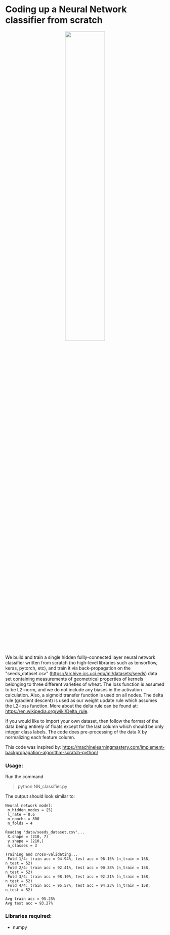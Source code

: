 # Coding up a Neural Network classifier from scratch

<p align="center">
<img src="https://github.com/ankonzoid/NN-from-scratch/blob/master/images/NN.png" width="50%">
</p>
 
We build and train a single hidden fullly-connected layer neural network classifier written from scratch (no high-level libraries such as tensorflow, keras, pytorch, etc), and train it via back-propagation on the "seeds_dataset.csv" (https://archive.ics.uci.edu/ml/datasets/seeds) data set containing measurements of geometrical properties of kernels belonging to three different varieties of wheat. The loss function is assumed to be L2-norm, and we do not include any biases in the activation calculation. Also, a sigmoid transfer function is used on all nodes. The delta rule (gradient descent) is used as our weight update rule which assumes the L2-loss function. More about the delta rule can be found at: https://en.wikipedia.org/wiki/Delta_rule.

 If you would like to import your own dataset, then follow the format of the data being entirely of floats except for the last column which should be only integer class labels. The code does pre-processing of the data X by normalizing each feature column.

 This code was inspired by:
 https://machinelearningmastery.com/implement-backpropagation-algorithm-scratch-python/

### Usage:

Run the command

> python NN_classifier.py

The output should look similar to:

```
Neural network model:
 n_hidden_nodes = [5]
 l_rate = 0.6
 n_epochs = 800
 n_folds = 4

Reading 'data/seeds_dataset.csv'...
 X.shape = (210, 7)
 y.shape = (210,)
 n_classes = 3

Training and cross-validating...
 Fold 1/4: train acc = 94.94%, test acc = 96.15% (n_train = 158, n_test = 52)
 Fold 2/4: train acc = 92.41%, test acc = 90.38% (n_train = 158, n_test = 52)
 Fold 3/4: train acc = 98.10%, test acc = 92.31% (n_train = 158, n_test = 52)
 Fold 4/4: train acc = 95.57%, test acc = 94.23% (n_train = 158, n_test = 52)

Avg train acc = 95.25%
Avg test acc = 93.27%
```

### Libraries required:

* numpy
